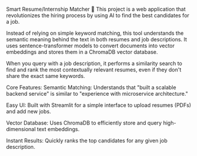 Smart Resume/Internship Matcher 💼
This project is a web application that revolutionizes the hiring process by using AI to find the best candidates for a job.

Instead of relying on simple keyword matching, this tool understands the semantic meaning behind the text in both resumes and job descriptions. It uses sentence-transformer models to convert documents into vector embeddings and stores them in a ChromaDB vector database.

When you query with a job description, it performs a similarity search to find and rank the most contextually relevant resumes, even if they don't share the exact same keywords.

Core Features:
Semantic Matching: Understands that "built a scalable backend service" is similar to "experience with microservice architecture."

Easy UI: Built with Streamlit for a simple interface to upload resumes (PDFs) and add new jobs.

Vector Database: Uses ChromaDB to efficiently store and query high-dimensional text embeddings.

Instant Results: Quickly ranks the top candidates for any given job description.
